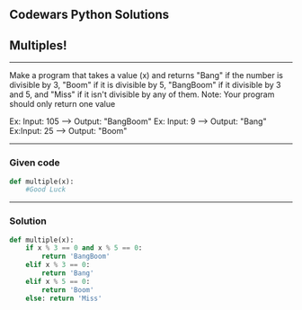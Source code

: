 
Codewars Python Solutions
---
## Multiples! <br>
---
Make a program that takes a value (x) and returns "Bang" if the number is divisible by 3, "Boom" if it is divisible by 5, "BangBoom" if it divisible by 3 and 5, and "Miss" if it isn't divisible by any of them. Note: Your program should only return one value

Ex: Input: 105 --> Output: "BangBoom" Ex: Input: 9 --> Output: "Bang" Ex:Input: 25 --> Output: "Boom"

---
### Given code
```python
def multiple(x):
    #Good Luck 
```
---
### Solution
```python
def multiple(x):
    if x % 3 == 0 and x % 5 == 0:
        return 'BangBoom'
    elif x % 3 == 0:
        return 'Bang'
    elif x % 5 == 0:
        return 'Boom'
    else: return 'Miss'
```
